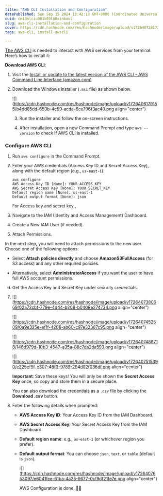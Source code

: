 ```yaml
---
title: "AWS CLI Installation and Configuration"
datePublished: Sun Sep 15 2024 13:42:18 GMT+0000 (Coordinated Universal Time)
cuid: cm13mlciu001k09l60xinbosl
slug: aws-cli-installation-and-configuration
cover: https://cdn.hashnode.com/res/hashnode/image/upload/v1726407281728/6f1497f3-3e73-49f5-aa35-29428315ff65.jpeg
tags: aws-cli, install-awscli

---
```


[The AWS CLI](https://mysoftwarediary.hashnode.dev/terraform-installation-step-by-step) is needed to interact with AWS services from your terminal. Here’s how to install it:

**Download AWS CLI**:

1. Visit the [Install or update to the latest version of the AWS CLI - AWS Command Line Interface (amazon.com)](https://docs.aws.amazon.com/cli/latest/userguide/getting-started-install.html)
    
2. Download the Windows installer (`.msi` file) as shown below.
    
    ![](https://cdn.hashnode.com/res/hashnode/image/upload/v1726406179155/b4dd85dd-650b-4c59-acda-6ce796f3ac40.png align="center")
    
    3. Run the installer and follow the on-screen instructions.
        
    4. After installation, open a new Command Prompt and type `aws --version` to check if AWS CLI is installed.
        

### **Configure AWS CLI**

1. Run `aws configure` in the Command Prompt.
    
2. Enter your AWS credentials (Access Key ID and Secret Access Key), along with the default region (e.g., `us-east-1`).
    
    ```plaintext
    aws configure
    AWS Access Key ID [None]: YOUR_ACCESS_KEY
    AWS Secret Access Key [None]: YOUR_SECRET_KEY
    Default region name [None]: us-east-1
    Default output format [None]: json
    ```
    
    For Access key and secret key ,
    
3. Navigate to the IAM (Identity and Access Management) Dashboard.
    
4. Create a New IAM User (if needed).
    
5. Attach Permissions.
    

In the next step, you will need to attach permissions to the new user. Choose one of the following options:

* Select **Attach policies directly** and choose **AmazonS3FullAccess** (for S3 access) and any other required policies.
    
* Alternatively, select **AdministratorAccess** if you want the user to have full AWS account permissions.
    

6. Get the Access Key and Secret Key under security credentials.
    
7. ![](https://cdn.hashnode.com/res/hashnode/image/upload/v1726407380669/02a72cbf-779e-4d44-b208-b0408e274734.png align="center")
    
    ![](https://cdn.hashnode.com/res/hashnode/image/upload/v1726407452509/0a9e325e-ef1f-4208-ab60-c97e32387c95.png align="center")
    
    ![](https://cdn.hashnode.com/res/hashnode/image/upload/v1726407486718/146d979d-10b3-4547-a35a-88c7da2da593.png align="center")
    
    ![](https://cdn.hashnode.com/res/hashnode/image/upload/v1726407515390/c225ef9f-e307-46f3-9789-294d02f036df.png align="center")
    
    **Important**: Save these keys! You will only be shown the **Secret Access Key** once, so copy and store them in a secure place.
    
    You can also download the credentials as a `.csv` file by clicking the **Download .csv** button.
    
8. Enter the following details when prompted:
    
    * **AWS Access Key ID**: Your Access Key ID from the IAM Dashboard.
        
    * **AWS Secret Access Key**: Your Secret Access Key from the IAM Dashboard.
        
    * **Default region name**: e.g., `us-east-1` (or whichever region you prefer).
        
    * **Default output format**: You can choose `json`, `text`, or `table` (default is `json`).
        
        ![](https://cdn.hashnode.com/res/hashnode/image/upload/v1726407653097/e6041fee-61ba-4a25-9677-0cf9df21fe7e.png align="center")
        
        AWS Configuration is done. 💁‍♀️